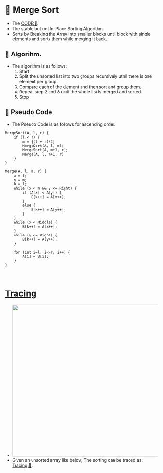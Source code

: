 # 🔄 Merge Sort
- The [CODE:📑](../../Data_Structures/Sorting_Algorithms.c#L128).
- The stable but not In-Place Sorting Algorithm.
- Sorts by Breaking the Array into smaller blocks until block with single elements and sorts them while merging it back.

## 🔢 Algorihm.
- The algorithm is as follows:
    1. Start
    2. Split the unsorted list into two groups recursively utnil there is one element per group.
    3. Compare each of the element and then sort and group them.
    4. Repeat step 2 and 3 until the whole list is merged and sorted.
    5. Stop

## 📝 Pseudo Code
- The Pseudo Code is as follows for ascending order. 
```
MergeSort(A, l, r) {
    if (l < r) {
        m = ⌊(l + r)/2⌋
        MergeSort(A, l, m);
        MergeSort(A, m+1, r);
        Merge(A, l, m+1, r)
    }
}

Merge(A, l, m, r) {
    x = l; 
    y = m;
    k = l;
    while (x < m && y <= Right) {
        if (A[x] < A[y]) {
            B[k++] = A[x++];
        }
        else {
            B[k++] = A[y++];
        }
    }
    while (x < Middle) {
        B[k++] = A[x++];
    }
    while (y <= Right) {
        B[k++] = A[y++];
    }

    for (int i=l; i<=r; i++) {
        A[i] = B[i];
    }
}
```

&nbsp;
# [Tracing](./MergeSortTracing.md)
- <img src="../Resources/MergeSort/MergeSortPass00Step00.svg" width=500px>
- Given an unsorted array like below, The sorting can be traced as: [Tracing:🧭](./MergeSortTracing.md).
